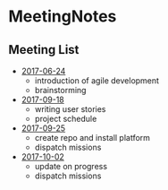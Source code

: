 # MeetingNotes

## Meeting List

- [2017-06-24](https://github.com/nckucsiewv/MeetingNotes/blob/master/2017-06-24.md)
  - introduction of agile development
  - brainstorming
- [2017-09-18](https://github.com/nckucsiewv/MeetingNotes/blob/master/2017-09-18.md)
  - writing user stories
  - project schedule
- [2017-09-25](https://github.com/nckucsiewv/MeetingNotes/blob/master/2017-09-25.md)
  - create repo and install platform
  - dispatch missions
- [2017-10-02](https://github.com/nckucsiewv/MeetingNotes/blob/master/2017-10-02.md)
  - update on progress
  - dispatch missions

